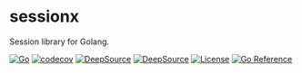 # sessionx
Session library for Golang.

[![Go](https://github.com/higker/sessionx/actions/workflows/go-test.yml/badge.svg?event=push)](https://github.com/higker/sessionx/actions/workflows/go-test.yml)
[![codecov](https://codecov.io/gh/higker/sessionx/branch/master/graph/badge.svg?token=btbed5BUUZ)](https://codecov.io/gh/higker/sessionx)
[![DeepSource](https://deepsource.io/gh/higker/sessionx.svg/?label=active+issues&show_trend=true)](https://deepsource.io/gh/higker/sessionx/?ref=repository-badge)
[![DeepSource](https://deepsource.io/gh/higker/sessionx.svg/?label=resolved+issues&show_trend=true)](https://deepsource.io/gh/higker/sessionx/?ref=repository-badge)
[![License](https://img.shields.io/badge/license-MIT-db5149.svg)](https://github.com/higker/sessionx/blob/master/LICENSE)
[![Go Reference](https://pkg.go.dev/badge/github.com/higker/sessionx.svg)](https://pkg.go.dev/github.com/higker/sessionx)

